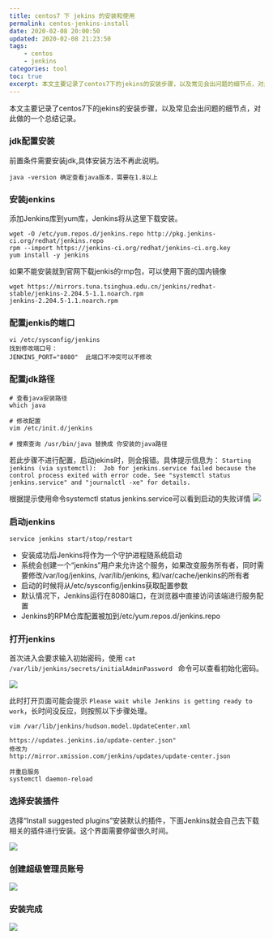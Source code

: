```yaml
---
title: centos7 下 jekins 的安装和使用
permalink: centos-jenkins-install
date: 2020-02-08 20:00:50
updated: 2020-02-08 21:23:50
tags: 
    - centos
    - jenkins
categories: tool
toc: true
excerpt: 本文主要记录了centos7下的jekins的安装步骤，以及常见会出问题的细节点，对此做的一个总结记录。
---
```


本文主要记录了centos7下的jekins的安装步骤，以及常见会出问题的细节点，对此做的一个总结记录。

### jdk配置安装
前置条件需要安装jdk,具体安装方法不再此说明。
```
java -version 确定查看java版本，需要在1.8以上
```

### 安装jenkins

添加Jenkins库到yum库，Jenkins将从这里下载安装。

```
wget -O /etc/yum.repos.d/jenkins.repo http://pkg.jenkins-ci.org/redhat/jenkins.repo
rpm --import https://jenkins-ci.org/redhat/jenkins-ci.org.key
yum install -y jenkins
```

如果不能安装就到官网下载jenkis的rmp包，可以使用下面的国内镜像
```
wget https://mirrors.tuna.tsinghua.edu.cn/jenkins/redhat-stable/jenkins-2.204.5-1.1.noarch.rpm
jenkins-2.204.5-1.1.noarch.rpm
```

### 配置jenkis的端口
```
vi /etc/sysconfig/jenkins
找到修改端口号：
JENKINS_PORT="8080"  此端口不冲突可以不修改
```
### 配置jdk路径
```
# 查看java安装路径
which java

# 修改配置
vim /etc/init.d/jenkins

# 搜索查询 /usr/bin/java 替换成 你安装的java路径
```
若此步骤不进行配置，启动jekins时，则会报错。具体提示信息为：
`Starting jenkins (via systemctl):  Job for jenkins.service failed because the control process exited with error code. See "systemctl status jenkins.service" and "journalctl -xe" for details.`

根据提示使用命令systemctl status jenkins.service可以看到启动的失败详情
![](https://static.studytime.xin/image/articles/20200319231402.png)

### 启动jenkins
```
service jenkins start/stop/restart
```
- 安装成功后Jenkins将作为一个守护进程随系统启动
- 系统会创建一个“jenkins”用户来允许这个服务，如果改变服务所有者，同时需要修改/var/log/jenkins, /var/lib/jenkins, 和/var/cache/jenkins的所有者
- 启动的时候将从/etc/sysconfig/jenkins获取配置参数
- 默认情况下，Jenkins运行在8080端口，在浏览器中直接访问该端进行服务配置
- Jenkins的RPM仓库配置被加到/etc/yum.repos.d/jenkins.repo

### 打开jenkins 

首次进入会要求输入初始密码，使用 `cat /var/lib/jenkins/secrets/initialAdminPassword ` 命令可以查看初始化密码。

![](https://static.studytime.xin/image/articles/20200319230351.png)

此时打开页面可能会提示 `Please wait while Jenkins is getting ready to work`，长时间没反应，则按照以下步骤处理。
```
vim /var/lib/jenkins/hudson.model.UpdateCenter.xml

https://updates.jenkins.io/update-center.json" 
修改为
http://mirror.xmission.com/jenkins/updates/update-center.json

并重启服务
systemctl daemon-reload 
```

### 选择安装插件
选择“Install suggested plugins”安装默认的插件，下面Jenkins就会自己去下载相关的插件进行安装。这个界面需要停留很久时间。

![](https://static.studytime.xin/image/articles/20200319231916.png)

### 创建超级管理员账号 
![](https://static.studytime.xin/image/articles/20200319231954.png)

### 安装完成
![](https://static.studytime.xin/image/articles/20200319232009.png)
